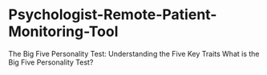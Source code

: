 # Psychologist-Remote-Patient-Monitoring-Tool
The Big Five Personality Test: Understanding the Five Key Traits  What is the Big Five Personality Test?
